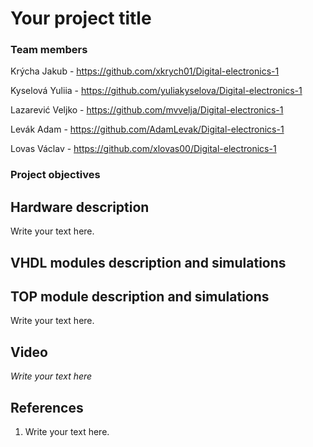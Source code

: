 # Your project title

### Team members

Krýcha Jakub - https://github.com/xkrych01/Digital-electronics-1

Kyselová Yuliia - https://github.com/yuliakyselova/Digital-electronics-1

Lazarević Veljko - https://github.com/mvvelja/Digital-electronics-1

Levák Adam - https://github.com/AdamLevak/Digital-electronics-1

Lovas Václav - https://github.com/xlovas00/Digital-electronics-1

### Project objectives



## Hardware description

Write your text here.


## VHDL modules description and simulations





## TOP module description and simulations

Write your text here.


## Video

*Write your text here*


## References

   1. Write your text here.
